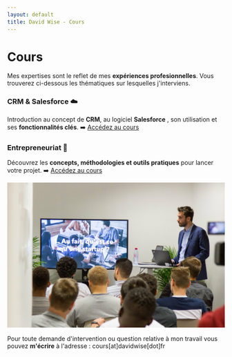 ```yaml
---
layout: default
title: David Wise - Cours
---
```


<div class="post">
	<h1 class="pageTitle">Cours</h1>

<p>Mes expertises sont le reflet de mes <b>expériences profesionnelles</b>. Vous trouverez ci-dessous les thématiques sur lesquelles j'interviens. <p>

<h3> CRM & Salesforce ☁️ </h3>
  <p> Introduction au concept de <b>CRM</b>, au logiciel <b>Salesforce</b> , son utilisation et ses <b>fonctionnalités clés</b>. ➡️ <a href="/salesforce">Accédez au cours</a></p> 

 <h3> Entrepreneuriat️ 🚀</h3>

 <p>Découvrez les <b>concepts, méthodologies et outils pratiques</b> pour lancer votre projet. ➡️ <a href="/startup">Accédez au cours</a></p>

 <p> <img src="/assets/pages_images/DavidWiseStartupEMLV.JPG" alt="Crédits Devinci Startup"></p>

 <p>Pour toute demande d'intervention ou question relative à mon travail vous pouvez <b>m'écrire</b> à l'adresse : cours[at]davidwise[dot]fr </p>